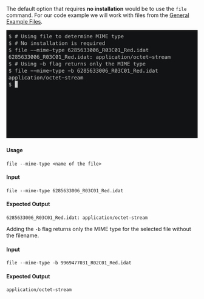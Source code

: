 The default option that requires **no installation** would be to use the `file` command. For our code example we will work with files from the [General Example Files](https://www.nih-cfde.org/resource/Example_data_files.md).

![file command line](https://github.com/nih-cfde/public-website-content/blob/master/resources/internal-training/MIME-type/images/file-screencast.png)

#### Usage
```
file --mime-type <name of the file>
```

#### Input
```
file --mime-type 6285633006_R03C01_Red.idat
```

#### Expected Output
```
6285633006_R03C01_Red.idat: application/octet-stream
```

Adding the `-b` flag returns only the MIME type for the selected file without the filename.

#### Input
```
file --mime-type -b 9969477031_R02C01_Red.idat
```

#### Expected Output
```
application/octet-stream
```
